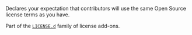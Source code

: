 Declares your expectation that contributors will use the same Open Source license terms as you have.

Part of the [`LICENSE.d`](https://github.com/berneout/license.d) family of license add-ons.
